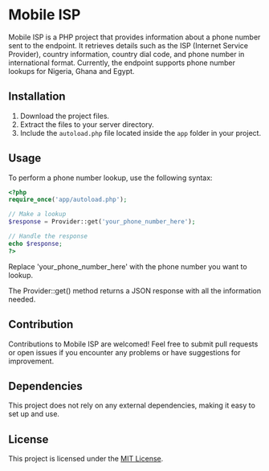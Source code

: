 # Mobile ISP

Mobile ISP is a PHP project that provides information about a phone number sent to the endpoint. It retrieves details such as the ISP (Internet Service Provider), country information, country dial code, and phone number in international format. Currently, the endpoint supports phone number lookups for Nigeria, Ghana and Egypt.

## Installation

1. Download the project files.
2. Extract the files to your server directory.
3. Include the `autoload.php` file located inside the `app` folder in your project.

## Usage

To perform a phone number lookup, use the following syntax:

```php
<?php
require_once('app/autoload.php');

// Make a lookup
$response = Provider::get('your_phone_number_here');

// Handle the response
echo $response;
?>
```

Replace 'your_phone_number_here' with the phone number you want to lookup.

The Provider::get() method returns a JSON response with all the information needed.

## Contribution

Contributions to Mobile ISP are welcomed! Feel free to submit pull requests or open issues if you encounter any problems or have suggestions for improvement.

## Dependencies

This project does not rely on any external dependencies, making it easy to set up and use.

## License

This project is licensed under the [MIT License](LICENSE).
